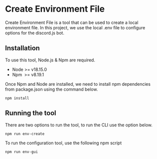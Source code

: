 # Create Environment File

Create Environment File is a tool that can be used to create a local environment file. In this project, we use the local .env file to configure options for the discord.js bot. 


## Installation
To use this tool, Node.js & Npm are required. 

<ul>
    <li> Node >= v18.15.0</li>
    <li> Npm &nbsp;>= v8.19.1</li>
</ul>

Once Npm and Node are installed, we need to install npm dependencies from package.json using the command below.

```
npm install
```

## Running the tool

There are two options to run the tool, to run the CLI use the option below.

```
npm run env-create
```

To run the configuration tool, use the following npm script
```
npm run env-gui
```
